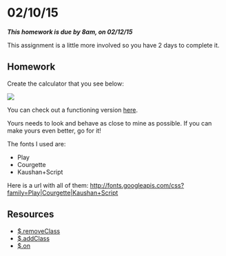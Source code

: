 # 02/10/15

___This homework is due by 8am, on 02/12/15___

This assignment is a little more involved so you have 2 days to complete it.

## Homework

Create the calculator that you see below:

![](./_meta/screenshot.gif)

You can check out a functioning version [here](http://s.codepen.io/jisaacks/debug/gbXvre).

Yours needs to look and behave as close to mine as possible. If you can make yours even better, go for it!

The fonts I used are:

  * Play
  * Courgette
  * Kaushan+Script

Here is a url with all of them: http://fonts.googleapis.com/css?family=Play|Courgette|Kaushan+Script

## Resources

* [$.removeClass](http://api.jquery.com/addclass/)
* [$.addClass](http://api.jquery.com/removeclass/)
* [$.on](http://api.jquery.com/on/)

